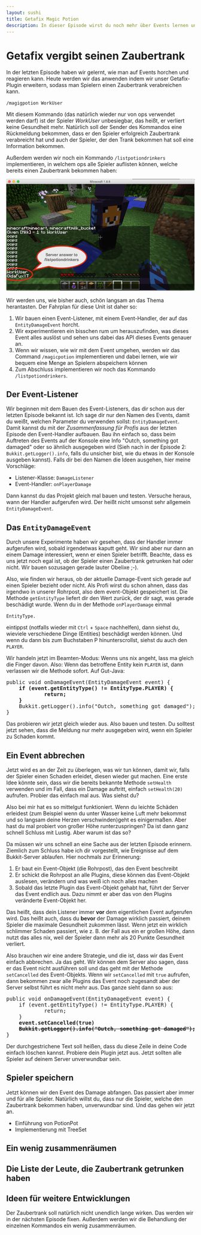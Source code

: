 ```yaml
---
layout: sushi
title: Getafix Magic Potion
description: In dieser Episode wirst du noch mehr über Events lernen und außerdem lernen, wie du eine Reihe von Dingen abspeicherst
---
```


# Getafix vergibt seinen Zaubertrank
In der letzten Episode haben wir gelernt, wie man auf Events horchen und reagieren kann. Heute werden wir das anwenden indem wir unser Getafix-Plugin erweitern, sodass man Spielern einen Zaubertrank verabreichen kann.

    /magigpotion WorkUser

Mit diesem Kommando (das natürlich wieder nur von ops verwendet werden darf) ist der Spieler *WorkUser* unbesiegbar, das heißt, er verliert keine Gesundheit mehr. Natürlich soll der Sender des Kommandos eine Rückmeldung bekommen, dass er den Spieler erfolgreich Zaubertrank verabreicht hat und auch der Spieler, der den Trank bekommen hat soll eine Information bekommen.

Außerdem werden wir noch ein Kommando `/listpotiondrinkers` implementieren, in welchem ops alle Spieler auflisten können, welche bereits einen Zaubertrank bekommen haben:

![How the command looks like](06_getafix-MagicPotion/ListPotionDrinkers.png)

Wir werden uns, wie bisher auch, schön langsam an das Thema herantasten. Der Fahrplan für diese Unit ist daher so:

1. Wir bauen einen Event-Listener, mit einem Event-Handler, der auf das `EntityDamageEvent` horcht.
2. Wir experimentieren ein bisschen rum um herauszufinden, was dieses Event alles auslöst und sehen uns dabei das API dieses Events genauer an.
3. Wenn wir wissen, wie wir mit dem Event umgehen, werden wir das Command `/magicpotion` implementieren und dabei lernen, wie wir bequem eine Menge an Spielern abspeichern können
4. Zum Abschluss implementieren wir noch das Kommando `/listpotiondrinkers`.
 

## Der Event-Listener
Wir beginnen mit dem Bauen des Event-Listeners, das dir schon aus der letzten Episode bekannt ist. Ich sage dir nur den Namen des Events, damit du weißt, welchen Parameter du verwenden sollst: `EntityDamageEvent`. Damit kannst du mit der *Zusammenfassung für Profis* aus der letzten Episode den Event-Handler aufbauen. Bau ihn einfach so, dass beim Auftreten des Events auf der Konsole eine Info "Outch, something got damaged" oder so ähnlich ausgegeben wird (Sieh nach in der Episode 2: `Bukkit.getLogger().info`, falls du unsicher bist, wie du etwas in der Konsole ausgeben kannst). Falls dir bei den Namen die Ideen ausgehen, hier meine Vorschläge:

* Listener-Klasse: `DamageListener`
* Event-Handler: `onPlayerDamage`

Dann kannst du das Projekt gleich mal bauen und testen. Versuche heraus, wann der Handler  aufgerufen wird. Der heißt nicht umsonst sehr allgemein `EntityDamageEvent`.

## Das `EntityDamageEvent`
Durch unsere Experimente haben wir gesehen, dass der Handler immer aufgerufen wird, sobald irgendetwas kaputt geht. Wir sind aber nur dann an einem Damage interessiert, wenn er einen Spieler betrifft. Beachte, dass es uns jetzt noch egal ist, ob der Spieler einen Zaubertrank getrunken hat oder nicht. Wir bauen sozusagen gerade lauter Obelixe ;-).

Also, wie finden wir heraus, ob der aktuelle Damage-Event sich gerade auf einen Spieler bezieht oder nicht. Als Profi wirst du schon ahnen, dass das irgendwo in unserer Rohrpost, also dem event-Objekt gespeichert ist. Die Methode `getEntityType` liefert dir den Wert zurück, der dir sagt, was gerade beschädigt wurde. Wenn du in der Methode `onPlayerDamage` einmal

    EntityType.

eintippst (notfalls wieder mit `Ctrl` + `Space` nachhelfen), dann siehst du, wieviele verschiedene Dinge (Entities) beschädigt werden können. Und wenn du dann bis zum Buchstaben P hinunterscrollst, siehst du auch den `PLAYER`.

Wir handeln jetzt im Beamten-Modus: Wenns uns nix angeht, lass ma gleich die Finger davon. Also: Wenn das betroffene Entity kein `PLAYER` ist, dann verlassen wir die Methode sofort. Auf Gut-Java:

<pre>
public void onDamageEvent(EntityDamageEvent event) {
    <b>if (event.getEntityType() != EntityType.PLAYER) {
            return;
    }</b>
    Bukkit.getLogger().info("Outch, something got damaged");
}
</pre>

Das probieren wir jetzt gleich wieder aus. Also bauen und testen. Du solltest jetzt sehen, dass die Meldung nur mehr ausgegeben wird, wenn ein Spieler zu Schaden kommt.

## Ein Event abbrechen
Jetzt wird es an der Zeit zu überlegen, was wir tun können, damit wir, falls der Spieler einen Schaden erleidet, diesen wieder gut machen. Eine erste Idee könnte sein, dass wir die bereits bekannte Methode `setHealth` verwenden und im Fall, dass ein Damage auftritt, einfach `setHealth(20)` aufrufen. Probier das einfach mal aus. Was siehst du?

Also bei mir hat es so mittelgut funktioniert. Wenn du leichte Schäden erleidest (zum Beispiel wenn du unter Wasser keine Luft mehr bekommst und so langsam deine Herzen verschwinden)geht es einigermaßen. Aber hast du mal probiert von großer Höhe runterzuspringen? Da ist dann ganz schnell Schluss mit Lustig. Aber warum ist das so?

Da müssen wir uns schnell an eine Sache aus der letzten Episode erinnern. Ziemlich zum Schluss habe ich dir vorgestellt, wie Ereignisse auf dem Bukkit-Server ablaufen. Hier nochmals zur Erinnerung:

1. Er baut ein Event-Objekt (die Rohrpost), das den Event beschreibt
2. Er schickt die Rohrpost an alle Plugins, diese können das Event-Objekt auslesen, verändern und was weiß ich noch alles machen
3. Sobald das letzte Plugin das Event-Objekt gehabt hat, führt der Server das Event endlich aus. Dazu nimmt er aber das von den Plugins veränderte Event-Objekt her.

Das heißt, dass dein Listener immer **vor** dem eigentlichen Event aufgerufen wird. Das heißt auch, dass du **bevor** der Damage wirklich passiert, deinem Spieler die maximale Gesundheit zukommen lässt. Wenn jetzt ein wirklich schlimmer Schaden passiert, wie z. B. der Fall aus ein er großen Höhe, dann nutzt das alles nix, weil der Spieler dann mehr als 20 Punkte Gesundheit verliert.

Also brauchen wir eine andere Strategie, und die ist, dass wir das Event einfach abbrechen. Ja das geht. Wir können dem Server also sagen, dass er das Event nicht ausführen soll und das geht mit der Methode `setCancelled` des Event-Objekts. Wenn wir `setCancelled` mit `true` aufrufen, dann bekommen zwar alle Plugins das Event noch zugesandt aber der Server selbst führt es nicht mehr aus. Das ganze sieht dann so aus:
<pre>
public void onDamageEvent(EntityDamageEvent event) {
    if (event.getEntityType() != EntityType.PLAYER) {
            return;
    }
    <b>event.setCancelled(true)</b>
    <span style="text-decoration: line-through; font-weight: bold">Bukkit.getLogger().info("Outch, something got damaged");</span>
}
</pre>
Der durchgestrichene Text soll heißen, dass du diese Zeile in deine Code einfach löschen kannst. Probiere dein Plugin jetzt aus. Jetzt sollten alle Spieler auf deinem Server unverwundbar sein.

## Spieler speichern
Jetzt können wir den Event des Damage abfangen. Das passiert aber immer und für alle Spieler. Natürlich willst du, dass nur die Spieler, welche den Zaubertrank bekommen haben, unverwundbar sind. Und das gehen wir jetzt an.

* Einführung von PotionPot
* Implementierung mit TreeSet

## Ein wenig zusammenräumen

## Die Liste der Leute, die Zaubertrank getrunken haben

## Ideen für weitere Entwicklungen
Der Zaubertrank soll natürlich nicht unendlich lange wirken. Das werden wir in der nächsten Episode fixen. Außerdem werden wir die Behandlung der einzelnen Kommandos ein wenig zusammenräumen. 